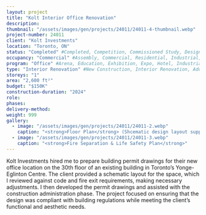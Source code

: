 ```yaml
---
layout: project 
title: "Kolt Interior Office Renovation"
description: 
thumbnail: "/assets/images/gen/projects/24011/24011-4-thumbnail.webp"
project-number: 24011
client: "Kolt Investments"
location: "Toronto, ON"
status: "Completed" #Completed, Competition, Commissioned Study, Design Development, Construction, Demolished, Study
occupancy: "Commercial" #Assembly, Commercial, Residential, Industrial, Institutional  
program: "Office" #Arena, Education, Exhibition, Expo, Hotel, Industrial, Industry, Infrastructure, Landscape, Leisure, Library, Masterplan, Mixed Use, Museum/Gallery, Office, Parking, Publicspace, Religion, Research, Residential, Restaurant/Bar, Retail, Scenography, Services, Theatre
type: "Interior Renovation" #New Construction, Interior Renovation, Addition, Adaptive Reuse
storeys: "1"
area: "2,600 ft²"
budget: "$150K"
construction-duration: "2024"
role: 
phases: 
delivery-method: 
weight: 999
gallery:
  - image: "/assets/images/gen/projects/24011/24011-2.webp"
    caption: "<strong>Floor Plan</strong> (Shcematic design layout supplied by Owner)"
  - image: "/assets/images/gen/projects/24011/24011-3.webp"
    caption: "<strong>Fire Separation & Life Safety Plan</strong>"
---
```

Kolt Investments hired me to prepare building permit drawings for their new office location on the 30th floor of an existing building in Toronto’s Yonge-Eglinton Centre. The client provided a schematic layout for the space, which I reviewed against code and fire exit requirements, making necessary adjustments. I then developed the permit drawings and assisted with the construction administration phase. The project focused on ensuring that the design was compliant with building regulations while meeting the client’s functional and aesthetic needs.